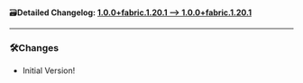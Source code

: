 🗃️**Detailed Changelog: [1.0.0+fabric.1.20.1 --> 1.0.0+fabric.1.20.1](https://github.com/UltimatChamp/ModpackUtils/compare/1.0.0+fabric.1.20.1...1.0.0+fabric.1.20.1)**

<hr>

### 🛠️Changes

- Initial Version!
